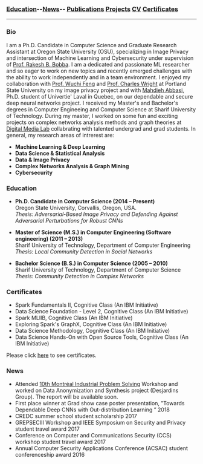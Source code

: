 

### [Education](#education)--[News](#news)-- [Publications](/Publications/papers.html)  [Projects](project.md)   [CV](./CV.pdf)    [Certificates](#certificates)
----------------------------------------------------------------------------------------------------------------------------------

### Bio

I am a Ph.D. Candidate in Computer Science and Graduate Research Assistant at Oregon State University (OSU), specializing in Image Privacy and intersection of Machine Learning and Cybersecurity under supervision of [Prof. Rakesh B. Bobba](https://eecs.oregonstate.edu/people/bobba-rakesh).  I am a dedicated and passionate ML researcher and so eager to work on new topics and recently emerged challenges with the ability to work independently and in a team environment. I enjoyed my collaboration with [Prof. Wuchi Feng](https://web.cecs.pdx.edu/~wuchi/) and [Prof. Charles Wright](https://web.cecs.pdx.edu/~cvwright/) at Portland State University on my image privacy project and with [Mahdieh Abbasi](http://mahdane.github.io), Ph.D. student of Univertie' Laval in Quebec, on our dependable and secure deep neural networks project. I received my Master's and Bachelor's degrees in Computer Engineeing and Computer Science at Sharif University of Technology. During my master, I worked on some fun and exciting projects on complex networks analysis methods and graph theories at [Digital Media Lab](http://dml.ce.sharif.edu/dmlsite/?q=people) collabrating with talented undergrad and grad students. In general, my research areas of intrerest are:

* **Machine Learning & Deep Learning** 
* **Data Science & Statistical Analysis** 
* **Data & Image Privacy** 
* **Complex Networks Analysis & Graph Mining** 
* **Cybersecurity** 


### Education

                         
* **Ph.D. Candidate in Computer Science (2014 – Present)**\
  Oregon State University, Corvallis, Oregon, USA.\
  *Thesis: Adversarial-Based Image Privacy and Defending Against Adversarial Perturbations for Robust CNNs* 
  
* **Master of Science (M.S.) in Computer Engineering (Software engineering) (2011 – 2013)** \
  Sharif University of Technology, Department of Computer Engineering \
  *Thesis: Local Community Detection in Social Networks*
  
* **Bachelor Science (B.S.) in Computer Science (2005 – 2010)**\
  Sharif University of Technology, Department of Computer Science\
  *Thesis: Community Detection in Complex Networks*
  

### Certificates
* Spark Fundamentals II,  Cognitive Class (An IBM Initiative)
* Data Science Foundation - Level 2,  Cognitive Class (An IBM Initiative)
* Spark MLlIB, Cognitive Class (An IBM Initiative)
* Exploring Spark's GraphX, Cognitive Class (An IBM Initiative)
* Data Science Methodology, Cognitive Class (An IBM Initiative)
* Data Science Hands-On with Open Source Tools, Cognitive Class (An IBM Initiative)

Please click [here](certificates.pdf) to see certificates.
 


### News
* Attended [10th Montréal Industrial Problem Solving](http://www.crm.umontreal.ca/industrialprob2020/) Workshop and worked on Data Anonymization and Synthesis project (Desjardins Group). The report will be available soon.
* First place winner at Grad show case poster presentation, ”Towards Dependable Deep CNNs with Out-distribution Learning ” 2018
* CREDC summer school student scholarship 2017 
* GREPSECIII Workshop and IEEE Symposium on Security and Privacy student travel award 2017 
* Conference on Computer and Communications Security (CCS) workshop student  travel award 2017 
* Annual Computer Security Applications Conference (ACSAC) student conferenceship award 2016



